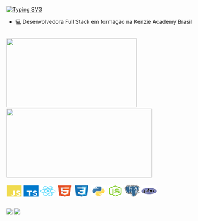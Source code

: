[![Typing SVG](https://readme-typing-svg.herokuapp.com/?color=ff91a4&size=35&center=true&vCenter=true&width=1000&lines=Olá,+Meu+nome+é+Ana+Carolina+Almeida)](https://git.io/typing-svg)

- 💻 Desenvolvedora Full Stack em formação na Kenzie Academy Brasil

##

<div>
  <a href="https://github.com/carolinalmeidas"></a>
  <img height="180em" width="340em" src="https://github-readme-stats.vercel.app/api/top-langs/?username=carolinalmeidas&layout=compact&langs_count=7&theme=onedark"/>
<img height="180em" width="380em" src="https://github-readme-stats.vercel.app/api?username=carolinalmeidas&show_icons=true&theme=onedark&include_all_commits=true&count_private=true"/>
</div>

<div style="display: inline_block"><br>
  
<img align="center" alt="js" height="30" width="40" src="https://raw.githubusercontent.com/devicons/devicon/master/icons/javascript/javascript-plain.svg">
<img align="center" alt="ts" height="30" width="40" src="https://raw.githubusercontent.com/devicons/devicon/master/icons/typescript/typescript-plain.svg">
<img align="center" alt="react" height="30" width="40" src="https://raw.githubusercontent.com/devicons/devicon/master/icons/react/react-original.svg">
<img align="center" alt="HTML" height="30" width="40" src="https://raw.githubusercontent.com/devicons/devicon/master/icons/html5/html5-original.svg">
<img align="center" alt="CSS" height="30" width="40" src="https://raw.githubusercontent.com/devicons/devicon/master/icons/css3/css3-original.svg">
<img align="center" alt="python" height="30" width="40" src="https://raw.githubusercontent.com/devicons/devicon/master/icons/python/python-original.svg">
<img align="center" alt="nodejs" height="30" width="40" src="https://raw.githubusercontent.com/devicons/devicon/master/icons/nodejs/nodejs-original.svg">
<img align="center" alt="postgresql" height="30" width="40" src="https://raw.githubusercontent.com/devicons/devicon/master/icons/postgresql/postgresql-original.svg">
<img align="center" alt="postgresql" height="30" width="40" src="https://raw.githubusercontent.com/devicons/devicon/master/icons/php/php-original.svg">

##

<div> 
 <a href="https://www.linkedin.com/in/carolinalmeidasouza" target="_blank"><img src="https://img.shields.io/badge/-LinkedIn-%230077B5?style=for-the-badge&logo=linkedin&logoColor=white" target="_blank"></a> 
  <a href = "mailto:carolinalmeida.s@hotmail.com"><img src="https://img.shields.io/badge/Microsoft_Outlook-0078D4?style=for-the-badge&logo=microsoft-outlook&logoColor=white" target="_blank"></a>
</div>

  



